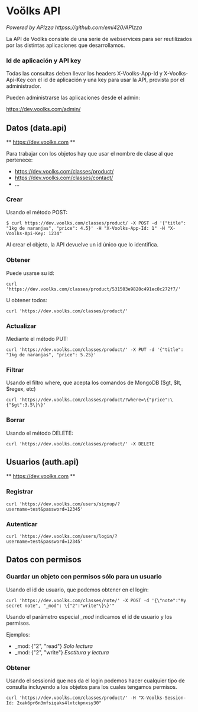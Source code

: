 # Voölks API

 _Powered by APIzza httpss://github.com/emi420/APIzza_ 

 La API de Voölks consiste de una serie de webservices para ser reutilizados por las distintas aplicaciones que desarrollamos.


### Id de aplicación y API key

Todas las consultas deben llevar los headers X-Voolks-App-Id y X-Voolks-Api-Key con el id de aplicación y una key para usar la API, provista por el administrador.

Pueden administrarse las aplicaciones desde el admin:

https://dev.voolks.com/admin/

## Datos (data.api)

** https://dev.voolks.com **

Para trabajar con los objetos hay que usar el nombre de clase al que pertenece:

* https://dev.voolks.com/classes/product/
* https://dev.voolks.com/classes/contact/
* ...

### Crear

Usando el método POST:

    $ curl https://dev.voolks.com/classes/product/ -X POST -d '{"title": "1kg de naranjas", "price": 4.5}' -H "X-Voolks-App-Id: 1" -H "X-Voolks-Api-Key: 1234"

Al crear el objeto, la API devuelve un id único que lo identifica.

### Obtener

Puede usarse su id:

    curl 'https://dev.voolks.com/classes/product/531503e9820c491ec8c272f7/'

U obtener todos:

    curl 'https://dev.voolks.com/classes/product/' 
      
### Actualizar

Mediante el método PUT:

    curl 'https://dev.voolks.com/classes/product/' -X PUT -d '{"title": "1kg de naranjas", "price": 5.25}'

### Filtrar

Usando el filtro where, que acepta los comandos de MongoDB ($gt, $lt, $regex, etc)
	
	curl 'https://dev.voolks.com/classes/product/?where=\{"price":\{"$gt":3.5\}\}'

### Borrar

Usando el método DELETE:

    curl 'https://dev.voolks.com/classes/product/' -X DELETE 


## Usuarios (auth.api)

** https://dev.voolks.com **
    
### Registrar

	curl 'https://dev.voolks.com/users/signup/?username=test&password=12345'

### Autenticar

	curl 'https://dev.voolks.com/users/login/?username=test&password=12345'


## Datos con permisos

### Guardar un objeto con permisos sólo para un usuario

Usando el id de usuario, que podemos obtener en el login:

	curl 'https://dev.voolks.com/classes/note/' -X POST -d '{\"note":"My secret note", "_mod": \{"2":"write"\}\}'" 

Usando el parámetro especial *_mod* indicamos el id de usuario y los permisos.

Ejemplos:

* _mod: {"2", "read"} *Solo lectura*
* _mod: {"2", "write"} *Esctitura y lectura*

### Obtener 

Usando el sessionid que nos da el login podemos hacer cualquier tipo de consulta incluyendo a los objetos para los cuales tengamos permisos.

    curl 'https://dev.voolks.com/classes/product/' -H "X-Voolks-Session-Id: 2xak6pr6n3mfsiqaks4lxtckpnxsy30"